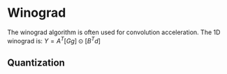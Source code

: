 # Winograd
The winograd algorithm is often used for convolution acceleration. The 1D winograd is: 
$Y = A^{T}[Gg]\odot[B^{T}d]$
## Quantization

